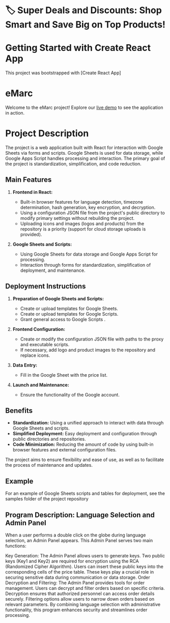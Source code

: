 # 🏷️ Super Deals and Discounts: Shop Smart and Save Big on Top Products!
# Getting Started with Create React App
This project was bootstrapped with [Create React App]
# eMarc
Welcome to the eMarc project! Explore our [live demo](https://anjibarik.github.io/do/) to see the application in action.

# Project Description

<p>
  The project is a web application built with React for interaction with Google Sheets via forms and scripts. Google Sheets is used for data storage, while Google Apps Script handles processing and interaction. The primary goal of the project is standardization, simplification, and code reduction.
</p>

## Main Features

1. **Frontend in React:**
    - Built-in browser features for language detection, timezone determination, hash generation, key encryption, and decryption.
    - Using a configuration JSON file from the project's public directory to modify primary settings without rebuilding the project.
    - Uploading icons and images (logos and products) from the repository is a priority (support for cloud storage uploads is provided).

2. **Google Sheets and Scripts:**
    - Using Google Sheets for data storage and Google Apps Script for processing.
    - Interaction through forms for standardization, simplification of deployment, and maintenance.

## Deployment Instructions

1. **Preparation of Google Sheets and Scripts:**
    - Create or upload templates for Google Sheets.
    - Create or upload templates for Google Scripts.
    - Grant general access to Google Scripts .

2. **Frontend Configuration:**
    - Create or modify the configuration JSON file with paths to the proxy and executable scripts.
    - If necessary, add logo and product images to the repository and replace icons.

3. **Data Entry:**
    - Fill in the Google Sheet with the price list.

4. **Launch and Maintenance:**
    - Ensure the functionality of the Google account.

## Benefits

- **Standardization:** Using a unified approach to interact with data through Google Sheets and scripts.
- **Simplified Deployment:** Easy deployment and configuration through public directories and repositories.
- **Code Minimization:** Reducing the amount of code by using built-in browser features and external configuration files.

<p>
  The project aims to ensure flexibility and ease of use, as well as to facilitate the process of maintenance and updates.
</p>

## Example
For an example of Google Sheets scripts and tables for deployment, see the samples folder of the project repository

## Program Description: Language Selection and Admin Panel
When a user performs a double click on the globe during language selection, an Admin Panel appears. This Admin Panel serves two main functions:

Key Generation:
The Admin Panel allows users to generate keys.
Two public keys (Key1 and Key2) are required for encryption using the RCA (Randomized Cipher Algorithm).
Users can insert these public keys into the corresponding cells of the price table.
These keys play a crucial role in securing sensitive data during communication or data storage.
Order Decryption and Filtering:
The Admin Panel provides tools for order management.
Users can decrypt and filter orders based on specific criteria.
Decryption ensures that authorized personnel can access order details securely.
Filtering options allow users to narrow down orders based on relevant parameters.
By combining language selection with administrative functionality, this program enhances security and streamlines order processing.
